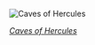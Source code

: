 
![Caves of Hercules](https://upload.wikimedia.org/wikipedia/commons/thumb/a/a1/Cuevas_de_H%C3%A9rcules%2C_Cabo_Espartel%2C_Marruecos%2C_2015-12-11%2C_DD_22-24_HDR.JPG/750px-Cuevas_de_H%C3%A9rcules%2C_Cabo_Espartel%2C_Marruecos%2C_2015-12-11%2C_DD_22-24_HDR.JPG)

*[Caves of Hercules](https://wikipedia.org/wiki/File:Cuevas_de_H%C3%A9rcules,_Cabo_Espartel,_Marruecos,_2015-12-11,_DD_22-24_HDR.JPG)*
